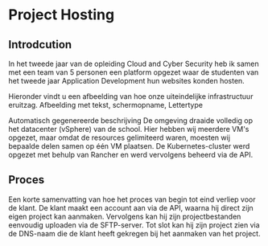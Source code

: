 # Project Hosting
## Introdcution
In het tweede jaar van de opleiding Cloud and Cyber Security heb ik samen met een team van 5 personen een platform opgezet waar de studenten van het tweede jaar Application Development hun websites konden hosten. 

Hieronder vindt u een afbeelding van hoe onze uiteindelijke infrastructuur eruitzag.
Afbeelding met tekst, schermopname, Lettertype

Automatisch gegenereerde beschrijving
De omgeving draaide volledig op het datacenter (vSphere) van de school. Hier hebben wij meerdere VM's opgezet, maar omdat de resources gelimiteerd waren, moesten wij bepaalde delen samen op één VM plaatsen. De Kubernetes-cluster werd opgezet met behulp van Rancher en werd vervolgens beheerd via de API.

## Proces
Een korte samenvatting van hoe het proces van begin tot eind verliep voor de klant. De klant maakt een account aan via de API, waarna hij direct zijn eigen project kan aanmaken. Vervolgens kan hij zijn projectbestanden eenvoudig uploaden via de SFTP-server. Tot slot kan hij zijn project zien via de DNS-naam die de klant heeft gekregen bij het aanmaken van het project.
